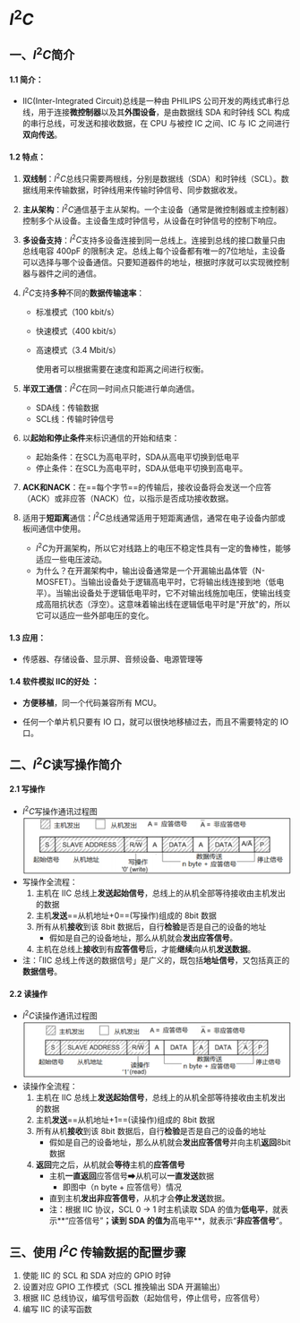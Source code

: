 # $I^2C$

## 一、$I^2C$简介

#### 1.1 简介：

* IIC(Inter-Integrated Circuit)总线是一种由 PHILIPS 公司开发的两线式串行总线，用于连接**微控制器**以及其**外围设备**，是由数据线 SDA 和时钟线 SCL 构成的串行总线，可发送和接收数据，在 CPU 与被控 IC 之间、IC 与 IC 之间进行**双向传送**。 

#### 1.2 特点： 

1. **双线制**：$I^2C$总线只需要两根线，分别是数据线（SDA）和时钟线（SCL）。数据线用来传输数据，时钟线用来传输时钟信号、同步数据收发。

2. **主从架构**：$I^2C$通信基于主从架构。一个主设备（通常是微控制器或主控制器）控制多个从设备。主设备生成时钟信号，从设备在时钟信号的控制下响应。

3. **多设备支持**：$I^2C$支持多设备连接到同一总线上。连接到总线的接口数量只由总线电容 400pF 的限制决 定。总线上每个设备都有唯一的7位地址，主设备可以选择与哪个设备通信。只要知道器件的地址，根据时序就可以实现微控制器与器件之间的通信。

4. $I^2C$支持**多种**不同的**数据传输速率**：

   * 标准模式（100 kbit/s）

   * 快速模式（400 kbit/s）

   * 高速模式（3.4 Mbit/s）

     使用者可以根据需要在速度和距离之间进行权衡。

5. **半双工通信**：$I^2C$在同一时间点只能进行单向通信。

   * SDA线：传输数据
   * SCL线：传输时钟信号

6. 以**起始和停止条件**来标识通信的开始和结束：

   * 起始条件：在SCL为高电平时，SDA从高电平切换到低电平
   * 停止条件：在SCL为高电平时，SDA从低电平切换到高电平。

7. **ACK和NACK**：在==每个字节==的传输后，接收设备将会发送一个应答（ACK）或非应答（NACK）位，以指示是否成功接收数据。

8. 适用于**短距离**通信：$I^2C$总线通常适用于短距离通信，通常在电子设备内部或板间通信中使用。

   * $I^2C$为开漏架构，所以它对线路上的电压不稳定性具有一定的鲁棒性，能够适应一些电压波动。
   * 为什么？在开漏架构中，输出设备通常是一个开漏输出晶体管（N-MOSFET）。当输出设备处于逻辑高电平时，它将输出线连接到地（低电平）。当输出设备处于逻辑低电平时，它不对输出线施加电压，使输出线变成高阻抗状态（浮空）。这意味着输出线在逻辑低电平时是"开放"的，所以它可以适应一些外部电压的变化。

#### 1.3 应用：

* 传感器、存储设备、显示屏、音频设备、电源管理等

#### 1.4 软件模拟 IIC的好处 ：

* **方便移植**，同一个代码兼容所有 MCU。

* 任何一个单片机只要有 IO 口，就可以很快地移植过去，而且不需要特定的 IO 口。

## 二、$I^2C$读写操作简介

#### 2.1 写操作

* $I^2C$写操作通讯过程图![image-20231013172445086](https://raw.githubusercontent.com/undefined-0/image-store/main/PicGo/202310131756515.png)
* 写操作全流程：
  1. 主机在 IIC 总线上**发送起始信号**，总线上的从机全部等待接收由主机发出的数据
  2. 主机**发送**==从机地址+0==(写操作)组成的 8bit 数据
  3. 所有从机**接收**到该 8bit 数据后，自行**检验**是否是自己的设备的地址
     * 假如是自己的设备地址，那么从机就会**发出应答信号**。
  4. 主机在总线上**接收**到有**应答信号**后，才能**继续**向从机**发送数据**。
* 注：「IIC 总线上传送的数据信号」是广义的，既包括**地址信号**，又包括真正的**数据信号**。

#### 2.2 读操作

* $I^2C$读操作通讯过程图![image-20231013173505970](https://raw.githubusercontent.com/undefined-0/image-store/main/PicGo/202310131756516.png)
* 读操作全流程：
  1. 主机在 IIC 总线上**发送起始信号**，总线上的从机全部等待接收由主机发出的数据
  2. 主机**发送**==从机地址+1==(读操作)组成的 8bit 数据
  3. 所有从机**接收**到该 8bit 数据后，自行**检验**是否是自己的设备的地址
     * 假如是自己的设备地址，那么从机就会**发出应答信号**并向主机**返回**8bit数据
  4. **返回**完之后，从机就会**等待**主机的**应答信号**
     * 主机**一直返回**应答信号➡从机可以**一直发送**数据
       * 即图中（n byte + 应答信号）情况
     * 直到主机**发出非应答信号**，从机才会**停止发送**数据。
     * 注：根据 IIC 协议，SCL 0 -> 1  时主机读取 SDA 的值为**低电平**，就表示**“应答信号”**；读到 SDA 的值为**高电平**，就表示“**非应答信号**”。

## 三、使用 $I^2C$ 传输数据的配置步骤

1. 使能 IIC 的 SCL 和 SDA 对应的 GPIO 时钟
2. 设置对应 GPIO 工作模式（SCL 推挽输出 SDA 开漏输出）
3. 根据 IIC 总线协议，编写信号函数（起始信号，停止信号，应答信号）
4. 编写 IIC 的读写函数
